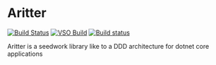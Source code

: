 # Aritter

[![Build Status](https://travis-ci.org/aritters/Aritter.svg?branch=master)](https://travis-ci.org/aritters/Aritter)
[![VSO Build](https://andersonritter.visualstudio.com/DefaultCollection/_apis/public/build/definitions/1531b0bb-45f7-43d9-847e-1a3aa5577048/2/badge)](https://andersonritter.visualstudio.com/DefaultCollection/Aritter)
[![Build status](https://ci.appveyor.com/api/projects/status/sfrjix573tg4r959/branch/master?svg=true)](https://ci.appveyor.com/project/aritters/aritter/branch/master)

Aritter is a seedwork library like to a DDD architecture for dotnet core applications

